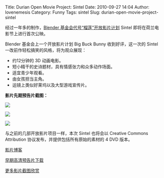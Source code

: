 Title: Durian Open Movie Project: Sintel
Date: 2010-09-27 14:04
Author: lovenemesis
Category: Funny
Tags: sintel
Slug: durian-open-movie-project-sintel

经过一年多的制作，[Blender
基金会代号“榴莲”开放影片计划](http://linuxtoy.org/archives/durian.html)
Sintel 即将在荷兰电影节上进行首次公映。

Blender 基金会上一个开放影片计划 Big Buck Bunny 收到好评，这一次的
Sintel 一改前作轻松搞笑的风格，将为观众展现：

-   约12分钟的 3D 动画电影。
-   短小精干的史诗题材，具有情感张力和众多动作场面。
-   适宜青少年观看。
-   由女孩担当主角。
-   运镜上类似好莱坞以及大型游戏宣传片。

**影片先期预告片截图：**

[![](http://linuxtoy.org/img/2010/09/02g_comp_000106.jpg)](http://linuxtoy.org/img/2010/09/02g_comp_000106.jpg)

[![](http://linuxtoy.org/img/2010/09/031h_comp_000004.jpg)](http://linuxtoy.org/img/2010/09/031h_comp_000004.jpg)

[![](http://linuxtoy.org/img/2010/09/082l_comp_000465.jpg)](http://linuxtoy.org/img/2010/09/082l_comp_000465.jpg)

与之前的几部开放影片项目一样，本次 Sintel 也将会以 Creative Commons
Attribution 协议发布，并提供包括所有原始的素材的 4 DVD 版本。

[影片博客](http://durian.blender.org/)

[早期高清预告片下载](http://durian.blender.org/download/)

[更多影片截图欣赏](http://durian.blender.org/gallery/)
